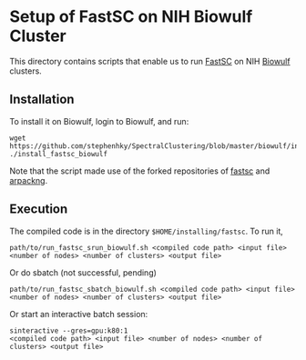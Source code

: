 # Setup of FastSC on NIH Biowulf Cluster

This directory contains scripts that enable us to run 
[FastSC](https://github.com/yuj-umd/fastsc) on NIH
[Biowulf](https://hpc.nih.gov/) clusters.

## Installation

To install it on Biowulf, login to Biowulf, and run:

```buildoutcfg
wget https://github.com/stephenhky/SpectralClustering/blob/master/biowulf/intall_fastsc_biowulf.sh
./install_fastsc_biowulf
```

Note that the script made use of the forked repositories
of [fastsc](https://github.com/stephenhky/fastsc) 
and [arpackng](https://github.com/stephenhky/arpackpp).

## Execution

The compiled code is in the directory `$HOME/installing/fastsc`.
To run it, 

```buildoutcfg
path/to/run_fastsc_srun_biowulf.sh <compiled code path> <input file> <number of nodes> <number of clusters> <output file>
```

Or do sbatch (not successful, pending)

```buildoutcfg
path/to/run_fastsc_sbatch_biowulf.sh <compiled code path> <input file> <number of nodes> <number of clusters> <output file>
```

Or start an interactive batch session:

```buildoutcfg
sinteractive --gres=gpu:k80:1
<compiled code path> <input file> <number of nodes> <number of clusters> <output file>
```

